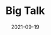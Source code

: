 ---
title: Big Talk
projectLink: https://bigtalk.sznm.dev
description: Big Talk questions / deck.
date: "2021-09-19"
appStoreLink:
playStoreLink:
stacks:
  - nextjs
  - chakra-ui
---